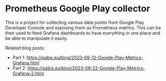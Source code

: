 Prometheus Google Play collector
================================
This is a project for collecting various data points from Google Play Developer
Console and exposing them as Prometheus metrics. This can be then used to feed
Grafana dashboards to have everything in one place and be able to manipulate it
easily.


Related blog posts:

* Part 1: https://pabis.eu/blog/2023-08-12-Google-Play-Metrics-Grafana.html
* Part 2: https://pabis.eu/blog/2023-08-22-Google-Play-Metrics-Grafana-2.html